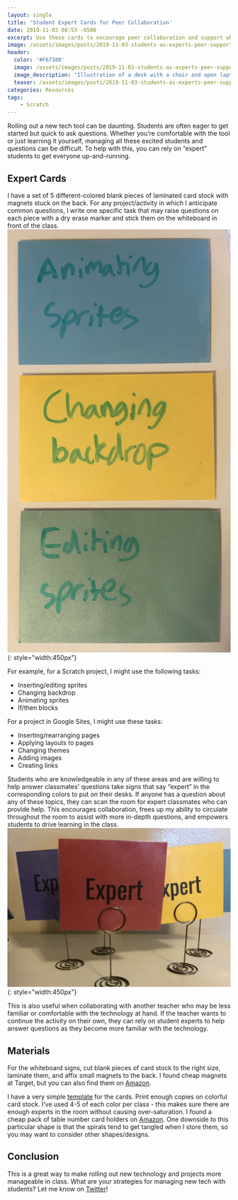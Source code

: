 ```yaml
---
layout: single
title: 'Student Expert Cards for Peer Collaboration'
date: 2019-11-03 08:53 -0500
excerpt: Use these cards to encourage peer collaboration and support when rolling out new projects and tools.
image: /assets/images/posts/2019-11-03-students-as-experts-peer-support-for-new-skills/teaser.png
header:
  color: '#F67380'
  image: /assets/images/posts/2019-11-03-students-as-experts-peer-support-for-new-skills/teaser.png
  image_description: "Illustration of a desk with a chair and open laptop. A green card labeled 'Expert' is placed on the desk. In the background is a whiteboard with four cards attached in different colors"
  teaser: /assets/images/posts/2019-11-03-students-as-experts-peer-support-for-new-skills/teaser.png
categories: Resources
tags:
    - Scratch
---
```


Rolling out a new tech tool can be daunting. Students are often eager to get started but quick to ask questions. Whether you’re comfortable with the tool or just learning it yourself, managing all these excited students and questions can be difficult. To help with this, you can rely on “expert” students to get everyone up-and-running.

## Expert Cards
I have a set of 5 different-colored blank pieces of laminated card stock with magnets stuck on the back. For any project/activity in which I anticipate common questions, I write one specific task that may raise questions on each piece with a dry erase marker and stick them on the whiteboard in front of the class.
![Three pieces of colored card stock in blue, yellow, and green labeled "Animating sprites", "Changing backdrop", and "Editing sprites"](/assets/images/posts/2019-11-03-students-as-experts-peer-support-for-new-skills/expert-categories.jpg){: style="width:450px"}

For example, for a Scratch project, I might use the following tasks:
* Inserting/editing sprites
* Changing backdrop
* Animating sprites
* If/then blocks

For a project in Google Sites, I might use these tasks:
* Inserting/rearranging pages
* Applying layouts to pages
* Changing themes
* Adding images
* Creating links

Students who are knowledgeable in any of these areas and are willing to help answer classmates' questions take signs that say “expert” in the corresponding colors to put on their desks. If anyone has a question about any of these topics, they can scan the room for expert classmates who can provide help. This encourages collaboration, frees up my ability to circulate throughout the room to assist with more in-depth questions, and empowers students to drive learning in the class.
![Card stock cards in multiple colors labeled "expert" and held up by table number holders](/assets/images/posts/2019-11-03-students-as-experts-peer-support-for-new-skills/expert-cards.jpg){: style="width:450px"}

This is also useful when collaborating with another teacher who may be less familiar or comfortable with the technology at hand. If the teacher wants to continue the activity on their own, they can rely on student experts to help answer questions as they become more familiar with the technology.

## Materials
For the whiteboard signs, cut blank pieces of card stock to the right size, laminate them, and affix small magnets to the back. I found cheap magnets at Target, but you can also find them on [Amazon](https://www.amazon.com/Flexible-Magnet-Squares-Adhesive-House/dp/B06XYLCSQ3/).

I have a very simple [template](https://docs.google.com/document/d/1BUEp0ltNh5KGbYNvZ5lJOwvb3z8mW01Q55OJuKdx2Fk/edit) for the cards. Print enough copies on colorful card stock. I’ve used 4-5 of each color per class - this makes sure there are enough experts in the room without causing over-saturation. I found a cheap pack of table number card holders on [Amazon](https://www.amazon.com/gp/product/B07CTDGHJF/). One downside to this particular shape is that the spirals tend to get tangled when I store them, so you may want to consider other shapes/designs.

## Conclusion
This is a great way to make rolling out new technology and projects more manageable in class. What are your strategies for managing new tech with students? Let me know on [Twitter](https://twitter.com/ZakKolar)!